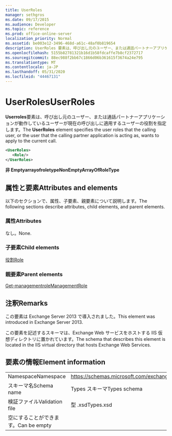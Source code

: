 ```yaml
---
title: UserRoles
manager: sethgros
ms.date: 09/17/2015
ms.audience: Developer
ms.topic: reference
ms.prod: office-online-server
localization_priority: Normal
ms.assetid: be003e12-3496-468d-a61c-48af0b819654
description: UserRoles 要素は、呼び出し元のユーザー、または通話パートナーアプリケーションが動作しているユーザーが現在の呼び出しに適用するユーザーの役割を指定します。
ms.openlocfilehash: 5155b82781321b16d1b58fdcaffe7b8cf2372717
ms.sourcegitcommit: 88ec988f2bb67c1866d06b361615f3674a24e795
ms.translationtype: MT
ms.contentlocale: ja-JP
ms.lasthandoff: 05/31/2020
ms.locfileid: "44467131"
---
```

# <a name="userroles"></a><span data-ttu-id="56e7d-103">UserRoles</span><span class="sxs-lookup"><span data-stu-id="56e7d-103">UserRoles</span></span>

<span data-ttu-id="56e7d-104">**Userroles**要素は、呼び出し元のユーザー、または通話パートナーアプリケーションが動作しているユーザーが現在の呼び出しに適用するユーザーの役割を指定します。</span><span class="sxs-lookup"><span data-stu-id="56e7d-104">The **UserRoles** element specifies the user roles that the calling user, or the user that the calling partner application is acting as, wants to apply to the current call.</span></span> 
  
```XML
<UserRoles>
   <Role/>
</UserRoles>
```

 <span data-ttu-id="56e7d-105">**非 Emptyarrayofroletype**</span><span class="sxs-lookup"><span data-stu-id="56e7d-105">**NonEmptyArrayOfRoleType**</span></span>
## <a name="attributes-and-elements"></a><span data-ttu-id="56e7d-106">属性と要素</span><span class="sxs-lookup"><span data-stu-id="56e7d-106">Attributes and elements</span></span>

<span data-ttu-id="56e7d-107">以下のセクションで、属性、子要素、親要素について説明します。</span><span class="sxs-lookup"><span data-stu-id="56e7d-107">The following sections describe attributes, child elements, and parent elements.</span></span>
  
### <a name="attributes"></a><span data-ttu-id="56e7d-108">属性</span><span class="sxs-lookup"><span data-stu-id="56e7d-108">Attributes</span></span>

<span data-ttu-id="56e7d-109">なし。</span><span class="sxs-lookup"><span data-stu-id="56e7d-109">None.</span></span>
  
### <a name="child-elements"></a><span data-ttu-id="56e7d-110">子要素</span><span class="sxs-lookup"><span data-stu-id="56e7d-110">Child elements</span></span>

[<span data-ttu-id="56e7d-111">役割</span><span class="sxs-lookup"><span data-stu-id="56e7d-111">Role</span></span>](role.md)
  
### <a name="parent-elements"></a><span data-ttu-id="56e7d-112">親要素</span><span class="sxs-lookup"><span data-stu-id="56e7d-112">Parent elements</span></span>

[<span data-ttu-id="56e7d-113">Get-managementrole</span><span class="sxs-lookup"><span data-stu-id="56e7d-113">ManagementRole</span></span>](managementrole.md)
  
## <a name="remarks"></a><span data-ttu-id="56e7d-114">注釈</span><span class="sxs-lookup"><span data-stu-id="56e7d-114">Remarks</span></span>

<span data-ttu-id="56e7d-115">この要素は Exchange Server 2013 で導入されました。</span><span class="sxs-lookup"><span data-stu-id="56e7d-115">This element was introduced in Exchange Server 2013.</span></span>
  
<span data-ttu-id="56e7d-116">この要素を記述するスキーマは、Exchange Web サービスをホストする IIS 仮想ディレクトリに置かれています。</span><span class="sxs-lookup"><span data-stu-id="56e7d-116">The schema that describes this element is located in the IIS virtual directory that hosts Exchange Web Services.</span></span>
  
## <a name="element-information"></a><span data-ttu-id="56e7d-117">要素の情報</span><span class="sxs-lookup"><span data-stu-id="56e7d-117">Element information</span></span>

|||
|:-----|:-----|
|<span data-ttu-id="56e7d-118">Namespace</span><span class="sxs-lookup"><span data-stu-id="56e7d-118">Namespace</span></span>  <br/> |https://schemas.microsoft.com/exchange/services/2006/types  <br/> |
|<span data-ttu-id="56e7d-119">スキーマ名</span><span class="sxs-lookup"><span data-stu-id="56e7d-119">Schema name</span></span>  <br/> |<span data-ttu-id="56e7d-120">Types スキーマ</span><span class="sxs-lookup"><span data-stu-id="56e7d-120">Types schema</span></span>  <br/> |
|<span data-ttu-id="56e7d-121">検証ファイル</span><span class="sxs-lookup"><span data-stu-id="56e7d-121">Validation file</span></span>  <br/> |<span data-ttu-id="56e7d-122">型 .xsd</span><span class="sxs-lookup"><span data-stu-id="56e7d-122">Types.xsd</span></span>  <br/> |
|<span data-ttu-id="56e7d-123">空にすることができます。</span><span class="sxs-lookup"><span data-stu-id="56e7d-123">Can be empty</span></span>  <br/> ||
   

